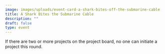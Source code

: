 ```yaml
---
image: images/uploads/event-card-a-shark-bites-off-the-submarine-cable.jpg
title: A Shark Bites the Submarine Cable
description: ""
draft: false
type: event
---
```

If there are two or more projects on the project board, no one can initiate a project this round.